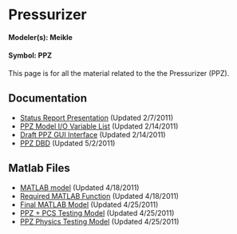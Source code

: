 # Pressurizer #
#### Modeler(s): Meikle ####
#### Symbol: PPZ ####

This page is for all the material related to the the Pressurizer (PPZ).



## Documentation ##
  * [Status Report Presentation](http://code.google.com/p/panther/downloads/detail?name=ME2120%20PPZ%20and%20PRT%20Modeling%20Update%20-%202-7-2011.pptx&can=2&q=) (Updated 2/7/2011)
  * [PPZ Model I/O Variable List](http://code.google.com/p/panther/downloads/detail?name=Updated%20I-O%20PPZ%20Variable%20List.xlsx&can=2&q=) (Updated 2/14/2011)
  * [Draft PPZ GUI Interface](http://code.google.com/p/panther/downloads/detail?name=Pressurizer%20GUI%20Screen.docx&can=2&q=) (Updated 2/14/2011)
  * [PPZ DBD](http://code.google.com/p/panther/downloads/detail?name=PPZ_Design_Basis_Document_final.docx&can=2&q=) (Updated 5/2/2011)


## Matlab Files ##

  * [MATLAB model](http://code.google.com/p/panther/downloads/detail?name=pressurizer_surge_TLM_Rev1.mdl&can=2&q=) (Updated 4/18/2011)
  * [Required MATLAB Function](http://code.google.com/p/panther/downloads/detail?name=pressurizer_gain_TLM.m&can=2&q=) (Updated 4/18/2011)
  * [Final MATLAB Model](http://code.google.com/p/panther/downloads/detail?name=Final%20PPZ%20%2B%20PCS%20Model.zip&can=2&q=) (Updated 4/25/2011)
  * [PPZ + PCS Testing Model](http://code.google.com/p/panther/downloads/detail?name=PPZ%20Physics%20%2B%20Control%20Test%20Model.zip&can=2&q=) (Updated 4/25/2011)
  * [PPZ Physics Testing Model](http://code.google.com/p/panther/downloads/detail?name=PPZ%20Physics%20Stand-Alone%20Test%20Model.zip&can=2&q=) (Updated 4/25/2011)